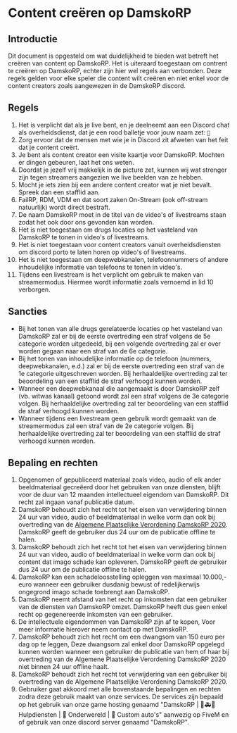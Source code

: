 # Content creëren op DamskoRP

## Introductie

Dit document is opgesteld om wat duidelijkheid te bieden wat betreft het creëren van content op DamskoRP. Het is uiteraard toegestaan om contrent te creëren op DamskoRP, echter zijn hier wel regels aan verbonden. Deze regels gelden voor elke speler die content wilt creëren en niet enkel voor de content creators zoals aangewezen in de DamskoRP discord.

## Regels

1. Het is verplicht dat als je live bent, en je deelneemt aan een Discord chat als overheidsdienst, dat je een rood balletje voor jouw naam zet: `🔴`
2. Zorg ervoor dat de mensen met wie je in Discord zit afweten van het feit dat je content creërt.
3. Je bent als content creator een visite kaartje voor DamskoRP. Mochten er dingen gebeuren, laat het ons weten.
4. Doordat je jezelf vrij makkelijk in de picture zet, kunnen wij wat strenger zijn tegen streamers aangezien we live beelden van ze hebben.
5. Mocht je iets zien bij een andere content creator wat je niet bevalt. Spreek dan een stafflid aan.
6. FailRP, RDM, VDM en dat soort zaken On-Stream (ook off-stream natuurlijk) wordt direct bestraft.
7. De naam DamskoRP moet in de titel van de video's of livestreams staan zodat het ook door ons gevonden kan worden.
8. Het is niet toegestaan om drugs locaties op het vasteland van DamskoRP te tonen in video's of livestreams.
9. Het is niet toegestaan voor content creators vanuit overheidsdiensten om discord porto te laten horen op video's of livestreams.
10. Het is niet toegestaan om deepwebkanalen, telefoonnummers of andere inhoudelijke informatie van telefoons te tonen in video's.
11. Tijdens een livestream is het verplicht om gebruik te maken van streamermodus. Hiermee wordt informatie zoals vernoemd in lid 10 verborgen.  

## Sancties

* Bij het tonen van alle drugs gerelateerde locaties op het vasteland van DamskoRP zal er bij de eerste overtreding een straf volgens de 5e categorie worden uitgedeeld, bij een volgende overtreding zal er over worden gegaan naar een straf van de 6e categorie.
* Bij het tonen van inhoudelijke informatie op de telefoon (nummers, deepwebkanalen, e.d.) zal er bij de eerste overtreding een straf van de 1e categorie uitgeschreven worden. Bij herhaaldelijke overtreding zal ter beoordeling van een stafflid de straf verhoogd kunnen worden.
* Wanneer een deepwebkanaal die aangemaakt is door DamskoRP zelf (vb. witwas kanaal) getoond wordt zal een straf volgens de 3e categorie volgen. Bij herhaaldelijke overtreding zal ter beoordeling van een stafflid de straf verhoogd kunnen worden.
* Wanneer tijdens een livestream geen gebruik wordt gemaakt van de streamermodus zal een straf van de 2e categorie volgen. Bij herhaaldelijke overtreding zal ter beoordeling van een stafflid de straf verhoogd kunnen worden.

## Bepaling en rechten

1. Opgenomen of gepubliceerd materiaal zoals video, audio of elk ander beeldmateriaal gecreëerd door het gebruiken van onze diensten, blijft voor de duur van 12 maanden intellectueel eigendom van DamskoRP. Dit recht zal ingaan vanaf publicatie datum.
2. DamskoRP behoudt zich het recht tot het eisen van verwijdering binnen 24 uur van video, audio of beeldmateriaal in welke vorm dan ook bij overtreding van de [Algemene Plaatselijke Verordening DamskoRP 2020](https://wetboek.DamskoRP.nl/apv/). DamskoRP geeft de gebruiker dus 24 uur om de publicatie offline te halen.
3. DamskoRP behoudt zich het recht tot het eisen van verwijdering binnen 24 uur van video, audio of beeldmateriaal in welke vorm dan ook bij content dat imago schade kan opleveren. DamskoRP geeft de gebruiker dus 24 uur om de publicatie offline te halen.
4. DamskoRP kan een schadeloosstelling opleggen van maximaal 10.000,- euro wanneer een gebruiker dusdanig bewust of redelijkerwijs ongegrond imago schade toebrengt aan DamskoRP.
5. DamskoRP neemt afstand van het recht op inkomsten dat een gebruiker van de diensten van DamskoRP omzet. DamskoRP heeft dus geen enkel recht op gegenereerde inkomsten van een gebruiker.
6. De intellectuele eigendommen van DamskoRP zijn af te kopen, Voor meer informatie hierover neem contact op met DamskoRP.
7. DamskoRP behoudt zich het recht om een dwangsom van 150 euro per dag op te leggen, Deze dwangsom zal enkel door DamskoRP opgelegd kunnen worden wanneer een gebruiker de publicatie van hem of haar bij overtreding van de Algemene Plaatselijke Verordening DamskoRP 2020 niet binnen 24 uur offline haalt.
8. DamskoRP behoudt zich het recht tot verwijdering van een gebruiker bij overtreding van de Algemene Plaatselijke Verordening DamskoRP 2020.
9. Gebruiker gaat akkoord met alle bovenstaande bepalingen en rechten zodra deze gebruik maakt van onze services. De services zijn bepaald op het gebruik van onze game hosting genaamd "DamskoRP | 👮🚑🔧 Hulpdiensten | 💊 Onderwereld  | 🚗 Custom auto's" aanwezig op FiveM en of gebruik van onze discord server genaamd "DamskoRP".

